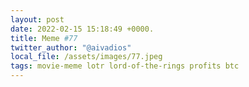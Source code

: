 ```yaml
---
layout: post
date: 2022-02-15 15:18:49 +0000.
title: Meme #77
twitter_author: "@aivadios"
local_file: /assets/images/77.jpeg
tags: movie-meme lotr lord-of-the-rings profits btc
---
```

